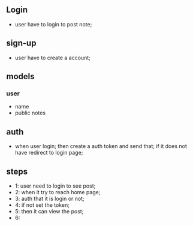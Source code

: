 ## Login

- user have to login to post note;

## sign-up
- user have to create a account;

## models 

### user
- name
- public notes 

## auth
- when user login;
then create a auth token and send that;
if it does not have redirect to login page;

## steps 
- 1: user need to login to see post;
- 2: when it try to reach home page;
- 3: auth that it is login or not;
- 4: if not set the token;
- 5: then it can view the post;
- 6: 
